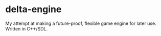 # delta-engine

My attempt at making a future-proof, flexible game engine for later use.
Written in C++/SDL.

